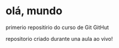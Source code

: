 # olá, mundo
 primerio repositirio do curso de Git GitHut

 repositorio criado durante una aula ao vivo!
